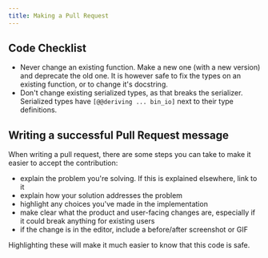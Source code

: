 ```yaml
---
title: Making a Pull Request 
---
```


## Code Checklist

- Never change an existing function. Make a new one (with a new
  version) and deprecate the old one. It is however safe to fix the
  types on an existing function, or to change it's docstring.
- Don't change existing serialized types, as that breaks the
  serializer. Serialized types have `[@@deriving ... bin_io]` next to
  their type definitions.


## Writing a successful Pull Request message

When writing a pull request, there are some steps you can take to make it easier to accept the contribution:

- explain the problem you're solving. If this is explained elsewhere, link to it
- explain how your solution addresses the problem
- highlight any choices you've made in the implementation
- make clear what the product and user-facing changes are, especially if it could break anything for existing users
- if the change is in the editor, include a before/after screenshot or GIF

Highlighting these will make it much easier to know that this code is safe.


